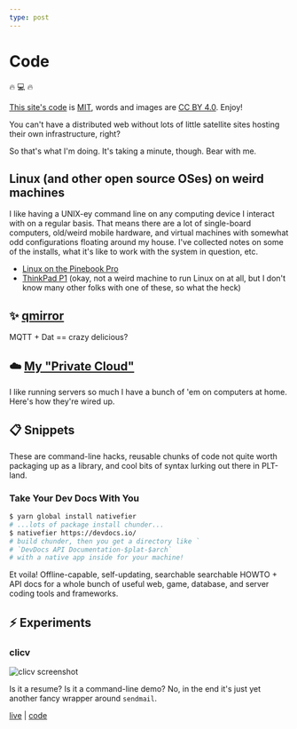 ```yaml
---
type: post
---
```

# Code

:fire: :computer: :fire:

[This site's code](https://github.com/rcoder/blog-mirror) is [MIT](https://opensource.org/licenses/MIT), words and images are [CC BY 4.0](http://creativecommons.org/licenses/by/4.0/). Enjoy!

You can't have a distributed web without lots of little satellite sites hosting their own infrastructure, right?

So that's what I'm doing. It's taking a minute, though. Bear with me.

## Linux (and other open source OSes) on weird machines

I like having a UNIX-ey command line on any computing device I interact with on a regular basis. That means there are a lot of single-board computers, old/weird mobile hardware, and virtual machines with somewhat odd configurations floating around my house. I've collected notes on some of the installs, what it's like to work with the system in question, etc.

* [Linux on the Pinebook Pro](pbp.md)
* [ThinkPad P1](tp-p1.md) (okay, not a weird machine to run Linux on at all, but I don't know many other folks with one of these, so what the heck)

## :sparkles: [qmirror](qmirror.md)

MQTT + Dat == crazy delicious?

## :cloud: [My "Private Cloud"](private-cloud.md)

I like running servers so much I have a bunch of 'em on computers at home. Here's how they're wired up.

## :clipboard: Snippets

These are command-line hacks, reusable chunks of code not quite worth packaging up as a library, and cool bits of syntax lurking out there in PLT-land.

### Take Your Dev Docs With You

```sh
$ yarn global install nativefier
# ...lots of package install chunder...
$ nativefier https://devdocs.io/
# build chunder, then you get a directory like `
# `DevDocs API Documentation-$plat-$arch`
# with a native app inside for your machine!
```

Et voila! Offline-capable, self-updating, searchable searchable HOWTO + API docs for a whole bunch of useful web, game, database, and server coding tools and frameworks.

## :zap: Experiments

### clicv

![clicv screenshot](/images/clicv.png)

Is it a resume? Is it a command-line demo? No, in the end it's just yet another fancy wrapper around `sendmail`.

[live](http://cv.bc8.org/) | [code](https://github.com/rcoder/clicv)
